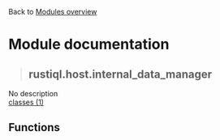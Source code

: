 Back to [Modules overview](https://github.com/pyrustic/rustiql/blob/master/docs/modules/README.md)
  
# Module documentation
>## rustiql.host.internal\_data\_manager
No description
<br>
[classes (1)](https://github.com/pyrustic/rustiql/blob/master/docs/modules/content/rustiql.host.internal_data_manager/classes.md)


## Functions

